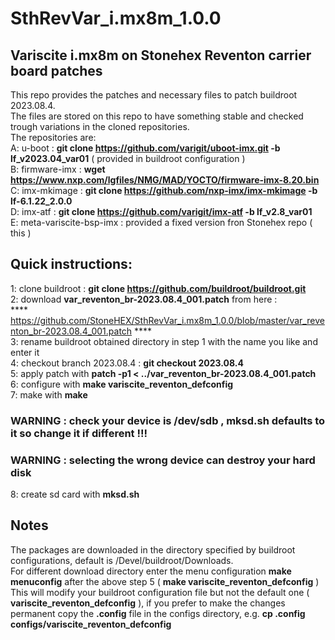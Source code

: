 # SthRevVar_i.mx8m_1.0.0<br>
## Variscite i.mx8m on Stonehex Reventon carrier board patches
This repo provides the patches and necessary files to patch buildroot 2023.08.4.<br>
The files are stored on this repo to have something stable and checked trough variations in the cloned repositories.<br>
The repositories are:<br>
A: u-boot : <b>git clone https://github.com/varigit/uboot-imx.git -b lf_v2023.04_var01</b> ( provided in buildroot configuration )<br>
B: firmware-imx : <b>wget https://www.nxp.com/lgfiles/NMG/MAD/YOCTO/firmware-imx-8.20.bin</b><br>
C: imx-mkimage : <b>git clone https://github.com/nxp-imx/imx-mkimage -b lf-6.1.22_2.0.0</b><br>
D: imx-atf : <b>git clone https://github.com/varigit/imx-atf -b lf_v2.8_var01</b><br>
E: meta-variscite-bsp-imx : provided a fixed version fron Stonehex repo ( this )<br>

## Quick instructions:

1: clone buildroot : <b>git clone https://github.com/buildroot/buildroot.git</b><br>
2: download <b>var_reventon_br-2023.08.4_001.patch</b> from here :<br>**** https://github.com/StoneHEX/SthRevVar_i.mx8m_1.0.0/blob/master/var_reventon_br-2023.08.4_001.patch ****<br>
3: rename buildroot obtained directory in step 1 with the name you like and enter it<br>
4: checkout branch 2023.08.4 : <b>git checkout 2023.08.4</b><br>
5: apply patch with <b>patch -p1 < ../var_reventon_br-2023.08.4_001.patch</b><br>
6: configure with <b>make variscite_reventon_defconfig</b><br>
7: make with <b>make</b><br>
### WARNING : check your device is /dev/sdb , mksd.sh defaults to it so change it if different !!!
### WARNING : selecting the wrong device can destroy your hard disk
8: create sd card with <b>mksd.sh</b><br>

## Notes
The packages are downloaded in the directory specified by buildroot configurations, default is /Devel/buildroot/Downloads.<br>
For different download directory enter the menu configuration <b>make menuconfig</b> after the above step 5 ( <b>make variscite_reventon_defconfig</b> )<br>
This will modify your buildroot configuration file but not the default one ( <b>variscite_reventon_defconfig</b> ), if you prefer to make the changes
 permanent copy the <b>.config</b> file in the configs directory, e.g. <b>cp .config configs/variscite_reventon_defconfig</b>
